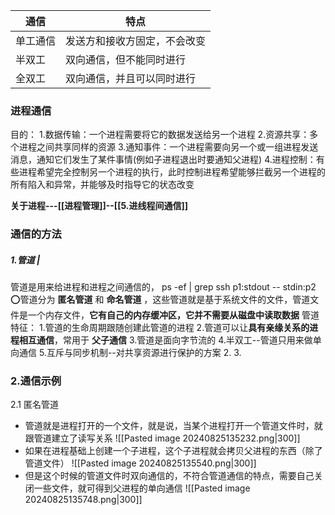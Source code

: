 
| 通信   | 特点             |
| ---- | -------------- |
| 单工通信 | 发送方和接收方固定，不会改变 |
| 半双工  | 双向通信，但不能同时进行   |
| 全双工  | 双向通信，并且可以同时进行  |

### 进程通信 
目的：
1.数据传输：一个进程需要将它的数据发送给另一个进程
2.资源共享：多个进程之间共享同样的资源
3.通知事件：一个进程需要向另一个或一组进程发送消息，通知它们发生了某件事情(例如子进程退出时要通知父进程)
4.进程控制：有些进程希望完全控制另一个进程的执行，此时控制进程希望能够拦截另一个进程的所有陷入和异常，并能够及时指导它的状态改变

 **关于进程---[[进程管理]]--[[5.进线程间通信]]**
### 通信的方法
##### 1.管道  |
 管道是用来给进程和进程之间通信的，
 ps -ef | grep ssh
 p1:stdout -- stdin:p2
⭕️管道分为 **匿名管道** 和 **命名管道** ，这些管道就是基于系统文件的文件，管道文件是一个内存文件，**它有自己的内存缓冲区，它并不需要从磁盘中读取数据**
管道特征：
	1.管道的生命周期跟随创建此管道的进程
	2.管道可以让**具有亲缘关系的进程相互通信**，常用于 **父子通信**
	3.管道是面向字节流的
	4.半双工--管道只用来做单向通信
	5.互斥与同步机制--对共享资源进行保护的方案
2.
3.

### 2.通信示例
2.1 匿名管道
- 管道就是进程打开的一个文件，就是说，当某个进程打开一个管道文件时，就跟管道建立了读写关系
![[Pasted image 20240825135232.png|300]]
- 如果在进程基础上创建一个子进程，这个子进程就会拷贝父进程的东西（除了管道文件）
![[Pasted image 20240825135540.png|300]]
- 但是这个时候的管道文件时双向通信的，不符合管道通信的特点，需要自己关闭一些文件，就可得到父进程的单向通信
![[Pasted image 20240825135748.png|300]]



